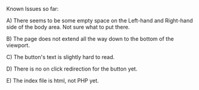 Known Issues so far:

A) There seems to be some empty space on the Left-hand and Right-hand side of the body area. Not sure what to put there.

B) The page does not extend all the way down to the bottom of the viewport.

C) The button's text is slightly hard to read. 

D) There is no on click redirection for the button yet. 

E) The index file is html, not PHP yet. 

